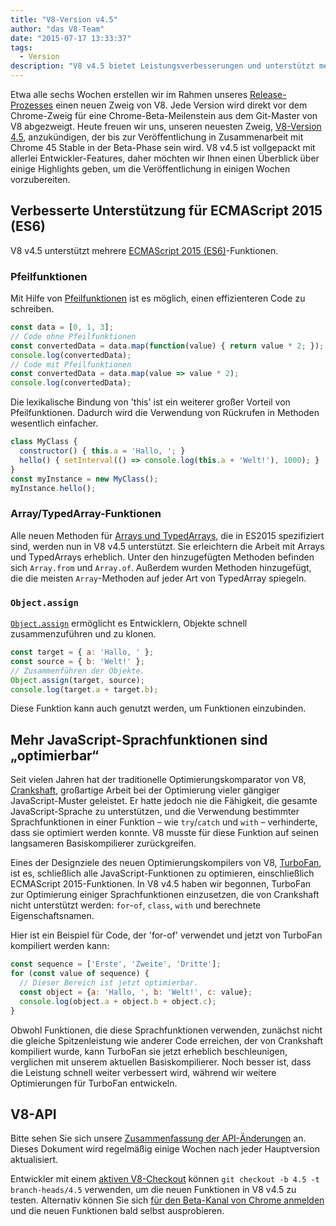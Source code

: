 ```yaml
---
title: "V8-Version v4.5"
author: "das V8-Team"
date: "2015-07-17 13:33:37"
tags: 
  - Version
description: "V8 v4.5 bietet Leistungsverbesserungen und unterstützt mehrere ES2015-Funktionen."
---
```

Etwa alle sechs Wochen erstellen wir im Rahmen unseres [Release-Prozesses](https://v8.dev/docs/release-process) einen neuen Zweig von V8. Jede Version wird direkt vor dem Chrome-Zweig für eine Chrome-Beta-Meilenstein aus dem Git-Master von V8 abgezweigt. Heute freuen wir uns, unseren neuesten Zweig, [V8-Version 4.5](https://chromium.googlesource.com/v8/v8.git/+log/branch-heads/4.5), anzukündigen, der bis zur Veröffentlichung in Zusammenarbeit mit Chrome 45 Stable in der Beta-Phase sein wird. V8 v4.5 ist vollgepackt mit allerlei Entwickler-Features, daher möchten wir Ihnen einen Überblick über einige Highlights geben, um die Veröffentlichung in einigen Wochen vorzubereiten.

<!--truncate-->
## Verbesserte Unterstützung für ECMAScript 2015 (ES6)

V8 v4.5 unterstützt mehrere [ECMAScript 2015 (ES6)](https://www.ecma-international.org/ecma-262/6.0/)-Funktionen.

### Pfeilfunktionen

Mit Hilfe von [Pfeilfunktionen](https://developer.mozilla.org/de/docs/Web/JavaScript/Reference/Functions/Arrow_functions) ist es möglich, einen effizienteren Code zu schreiben.

```js
const data = [0, 1, 3];
// Code ohne Pfeilfunktionen
const convertedData = data.map(function(value) { return value * 2; });
console.log(convertedData);
// Code mit Pfeilfunktionen
const convertedData = data.map(value => value * 2);
console.log(convertedData);
```

Die lexikalische Bindung von 'this' ist ein weiterer großer Vorteil von Pfeilfunktionen. Dadurch wird die Verwendung von Rückrufen in Methoden wesentlich einfacher.

```js
class MyClass {
  constructor() { this.a = 'Hallo, '; }
  hello() { setInterval(() => console.log(this.a + 'Welt!'), 1000); }
}
const myInstance = new MyClass();
myInstance.hello();
```

### Array/TypedArray-Funktionen

Alle neuen Methoden für [Arrays und TypedArrays](https://developer.mozilla.org/de/docs/Web/JavaScript/Reference/Global_Objects/Array#Methods), die in ES2015 spezifiziert sind, werden nun in V8 v4.5 unterstützt. Sie erleichtern die Arbeit mit Arrays und TypedArrays erheblich. Unter den hinzugefügten Methoden befinden sich `Array.from` und `Array.of`. Außerdem wurden Methoden hinzugefügt, die die meisten `Array`-Methoden auf jeder Art von TypedArray spiegeln.

### `Object.assign`

[`Object.assign`](https://developer.mozilla.org/de/docs/Web/JavaScript/Reference/Global_Objects/Object/assign) ermöglicht es Entwicklern, Objekte schnell zusammenzuführen und zu klonen.

```js
const target = { a: 'Hallo, ' };
const source = { b: 'Welt!' };
// Zusammenführen der Objekte.
Object.assign(target, source);
console.log(target.a + target.b);
```

Diese Funktion kann auch genutzt werden, um Funktionen einzubinden.

## Mehr JavaScript-Sprachfunktionen sind „optimierbar“

Seit vielen Jahren hat der traditionelle Optimierungskomparator von V8, [Crankshaft](https://blog.chromium.org/2010/12/new-crankshaft-for-v8.html), großartige Arbeit bei der Optimierung vieler gängiger JavaScript-Muster geleistet. Er hatte jedoch nie die Fähigkeit, die gesamte JavaScript-Sprache zu unterstützen, und die Verwendung bestimmter Sprachfunktionen in einer Funktion – wie `try`/`catch` und `with` – verhinderte, dass sie optimiert werden konnte. V8 musste für diese Funktion auf seinen langsameren Basiskompilierer zurückgreifen.

Eines der Designziele des neuen Optimierungskompilers von V8, [TurboFan](/blog/turbofan-jit), ist es, schließlich alle JavaScript-Funktionen zu optimieren, einschließlich ECMAScript 2015-Funktionen. In V8 v4.5 haben wir begonnen, TurboFan zur Optimierung einiger Sprachfunktionen einzusetzen, die von Crankshaft nicht unterstützt werden: `for`-`of`, `class`, `with` und berechnete Eigenschaftsnamen.

Hier ist ein Beispiel für Code, der 'for-of' verwendet und jetzt von TurboFan kompiliert werden kann:

```js
const sequence = ['Erste', 'Zweite', 'Dritte'];
for (const value of sequence) {
  // Dieser Bereich ist jetzt optimierbar.
  const object = {a: 'Hallo, ', b: 'Welt!', c: value};
  console.log(object.a + object.b + object.c);
}
```

Obwohl Funktionen, die diese Sprachfunktionen verwenden, zunächst nicht die gleiche Spitzenleistung wie anderer Code erreichen, der von Crankshaft kompiliert wurde, kann TurboFan sie jetzt erheblich beschleunigen, verglichen mit unserem aktuellen Basiskompilierer. Noch besser ist, dass die Leistung schnell weiter verbessert wird, während wir weitere Optimierungen für TurboFan entwickeln.

## V8-API

Bitte sehen Sie sich unsere [Zusammenfassung der API-Änderungen](https://docs.google.com/document/d/1g8JFi8T_oAE_7uAri7Njtig7fKaPDfotU6huOa1alds/edit) an. Dieses Dokument wird regelmäßig einige Wochen nach jeder Hauptversion aktualisiert.

Entwickler mit einem [aktiven V8-Checkout](https://v8.dev/docs/source-code#using-git) können `git checkout -b 4.5 -t branch-heads/4.5` verwenden, um die neuen Funktionen in V8 v4.5 zu testen. Alternativ können Sie sich [für den Beta-Kanal von Chrome anmelden](https://www.google.com/chrome/browser/beta.html) und die neuen Funktionen bald selbst ausprobieren.
